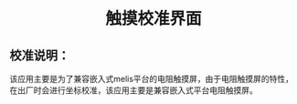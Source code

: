 <h1 align="center"> 触摸校准界面 </h1>

## 校准说明：
该应用主要是为了兼容嵌入式melis平台的电阻触摸屏，由于电阻触摸屏的特性，在出厂时会进行坐标校准，该应用主要是兼容嵌入式平台电阻触摸屏。
